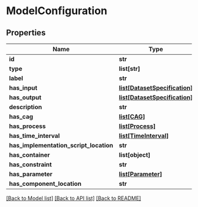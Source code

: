 # ModelConfiguration

## Properties
Name | Type | Description | Notes
------------ | ------------- | ------------- | -------------
**id** | **str** |  | 
**type** | **list[str]** |  | [optional] 
**label** | **str** |  | [optional] 
**has_input** | [**list[DatasetSpecification]**](DatasetSpecification.md) |  | [optional] 
**has_output** | [**list[DatasetSpecification]**](DatasetSpecification.md) |  | [optional] 
**description** | **str** |  | [optional] 
**has_cag** | [**list[CAG]**](CAG.md) |  | [optional] 
**has_process** | [**list[Process]**](Process.md) |  | [optional] 
**has_time_interval** | [**list[TimeInterval]**](TimeInterval.md) |  | [optional] 
**has_implementation_script_location** | **str** |  | [optional] 
**has_container** | **list[object]** |  | [optional] 
**has_constraint** | **str** |  | [optional] 
**has_parameter** | [**list[Parameter]**](Parameter.md) |  | [optional] 
**has_component_location** | **str** |  | [optional] 

[[Back to Model list]](../README.md#documentation-for-models) [[Back to API list]](../README.md#documentation-for-api-endpoints) [[Back to README]](../README.md)


